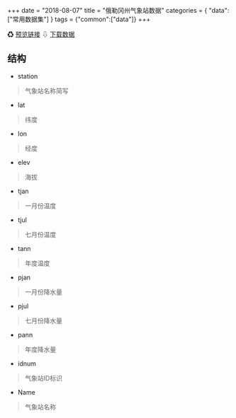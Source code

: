 +++
date = "2018-08-07"
title = "俄勒冈州气象站数据"
categories = { "data":["常用数据集"] }
tags = {"common":["data"]}
+++

&#9851;&nbsp;[预览链接](/data/orstationc)
&#8681;&nbsp;[下载数据](/download/orstationc)

## 结构

 - station
 >气象站名称简写
 - lat
 >纬度
 - lon
 >经度
 - elev
 >海拔
 - tjan
 >一月份温度
 - tjul
 >七月份温度
 - tann
 >年度温度
 - pjan
 >一月份降水量
 - pjul
 >七月份降水量
 - pann
 >年度降水量
 - idnum 
 >气象站ID标识
 - Name
 >气象站名称
